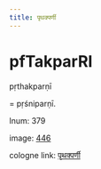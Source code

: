 ```yaml
---
title: पृथक्पर्णी
---
```


# pfTakparRI

pṛthakparṇī  <div n="P" />= pṛśniparṇī.

lnum: 379

image: [446](https://www.sanskrit-lexicon.uni-koeln.de/scans/csl-apidev/servepdf.php?dict=snp&page=446)

cologne link: [पृथक्पर्णी](https://sanskrit-lexicon.uni-koeln.de/scans/csl-apidev/getword.php?dict=snp&key=पृथक्पर्णी)

